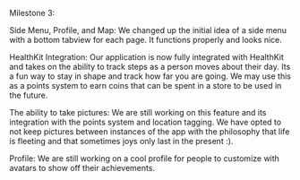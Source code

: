 Milestone 3:

Side Menu, Profile, and Map: We changed up the initial idea of a side menu with a bottom tabview for each page. It functions properly and looks nice.

HealthKit Integration: Our application is now fully integrated with HealthKit and takes on the ability to track steps as a person moves about their day.
Its a fun way to stay in shape and track how far you are going. We may use this as a points system to earn coins that can be spent in a store to be used in the future.

The ability to take pictures: We are still working on this feature and its integration with the points system and location tagging. We have opted to not keep pictures between instances of the app with the philosophy that life is fleeting and that sometimes joys only last in the present :).

Profile: We are still working on a cool profile for people to customize with avatars to show off their achievements.

